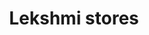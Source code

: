 ---
title: "Lekshmi stores"
url: /kollam/lekshmi-stores-raju-bhavanam-kalayanald/
shop: Kleidung
---